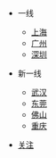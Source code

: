 - 一线
  - [上海](上海.md)
  - [广州](广州.md)
  - [深圳](深圳.md)
- 新一线
  - [武汉](武汉.md) 
  - [东莞](东莞.md)
  - [佛山](佛山.md)
  - [重庆](ChongQing/README.md)

- [关注](关注.md)